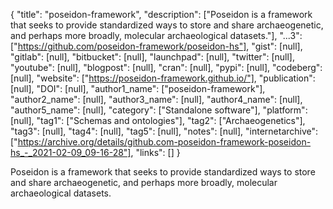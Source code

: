 {
  "title": "poseidon-framework",
  "description": ["Poseidon is a framework that seeks to provide standardized ways to store and share archaeogenetic, and perhaps more broadly, molecular archaeological datasets."],
  "...3": ["https://github.com/poseidon-framework/poseidon-hs"],
  "gist": [null],
  "gitlab": [null],
  "bitbucket": [null],
  "launchpad": [null],
  "twitter": [null],
  "youtube": [null],
  "blogpost": [null],
  "cran": [null],
  "pypi": [null],
  "codeberg": [null],
  "website": ["https://poseidon-framework.github.io/"],
  "publication": [null],
  "DOI": [null],
  "author1_name": ["poseidon-framework"],
  "author2_name": [null],
  "author3_name": [null],
  "author4_name": [null],
  "author5_name": [null],
  "category": ["Standalone software"],
  "platform": [null],
  "tag1": ["Schemas and ontologies"],
  "tag2": ["Archaeogenetics"],
  "tag3": [null],
  "tag4": [null],
  "tag5": [null],
  "notes": [null],
  "internetarchive": ["https://archive.org/details/github.com-poseidon-framework-poseidon-hs_-_2021-02-09_09-16-28"],
  "links": []
}

<!-- Generated by csv2md.R – do not edit by hand -->

Poseidon is a framework that seeks to provide standardized ways to store and share archaeogenetic, and perhaps more broadly, molecular archaeological datasets.